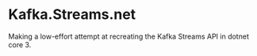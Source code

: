 # Kafka.Streams.net
Making a low-effort attempt at recreating the Kafka Streams API in dotnet core 3.

